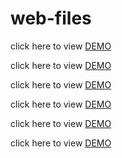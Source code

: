 # web-files

click here to view [DEMO](https://web-files.netlify.app/losiMoto/ZA)

click here to view [DEMO](https://web-files.netlify.app/FR/)

click here to view [DEMO](https://web-files.netlify.app/ES/)

click here to view [DEMO](https://web-files.netlify.app/UK/)

click here to view [DEMO](https://rosesros.github.io/web-files/UK)

click here to view [DEMO](https://sweep-host.com/garmentBag/UK)
